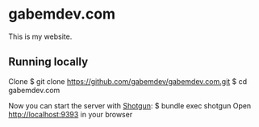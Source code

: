 # gabemdev.com

This is my website. 

## Running locally
Clone 
        $ git clone https://github.com/gabemdev/gabemdev.com.git
        $ cd gabemdev.com
    
Now you can start the server with [Shotgun](https://github.com/rtomayko/shotgun):
         $ bundle exec shotgun
Open <http://localhost:9393> in your browser
        